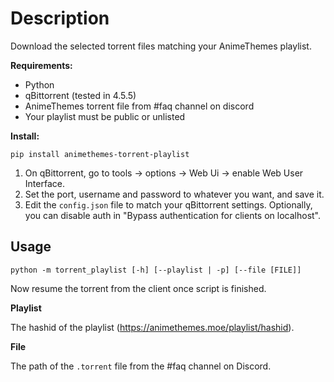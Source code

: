 # Description
Download the selected torrent files matching your AnimeThemes playlist.

**Requirements:**
* Python
* qBittorrent (tested in 4.5.5)
* AnimeThemes torrent file from #faq channel on discord
* Your playlist must be public or unlisted

**Install:**
```
pip install animethemes-torrent-playlist
```

1. On qBittorrent, go to tools -> options -> Web Ui -> enable Web User Interface.
2. Set the port, username and password to whatever you want, and save it.
3. Edit the `config.json` file to match your qBittorrent settings. Optionally, you can disable auth in "Bypass authentication for clients on localhost".

## Usage
```
python -m torrent_playlist [-h] [--playlist | -p] [--file [FILE]]
```

Now resume the torrent from the client once script is finished.

**Playlist**

The hashid of the playlist (https://animethemes.moe/playlist/hashid).

**File**

The path of the `.torrent` file from the #faq channel on Discord.
